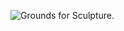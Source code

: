 ![Grounds for Sculpture.](http://40.media.tumblr.com/769151a0ef617842667d5e220e4a5ce9/tumblr_nftm0g7hCG1t0rg3mo1_1280.jpg)
